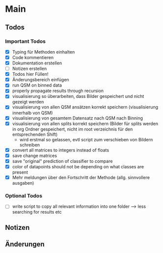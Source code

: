 # Main

## Todos

### Important Todos
* [x] Typing für Methoden einhalten
* [x] Code kommentieren
* [x] Dokumentation erstellen
* [ ] Notizen erstellen
* [x] Todos hier Füllen!
* [x] Änderungsbereich einfügen
* [x] run QSM on binned data
* [x] properly propagate results through recursion
* [x] visualisierung so überarbeiten, dass Bilder gespeichert und nicht gezeigt werden
* [x] visualisierung von allen QSM ansätzen korrekt speichern (visualisierung innerhalb
von QSM)
* [x] visualisierung von gesamtem Datensatz nach QSM nach Binning
* [x] visualisierung von allen splits korrekt speichern (Bilder für splits werden in 
  org Ordner gespeichert, nicht im root verzeichnis für den entsprechenden Shift)
  * wird erstmal so gelassen, evtl script zum verschieben von Bildern schreiben
* [x] convert all matrices to integers instead of floats
* [x] save change matrices
* [x] save "original" prediction of classifier to compare
* [x] color of datapoints should not be depending on what classes are present
* [x] Mehr meldungen über den Fortschritt der Methode (allg. sinnvollere ausgaben)

### Optional Todos
* [ ] write script to copy all relevant information into one folder --> less searching for results etc

## Notizen



## Änderungen
